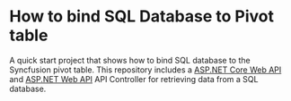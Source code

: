 # How to bind SQL Database to Pivot table

A quick start project that shows how to bind SQL database to the Syncfusion pivot table. This repository includes a [ASP.NET Core Web API](./ASP.NET%20Core%20API/) and [ASP.NET Web API](./ASP.NET%20Web%20API/) API Controller for retrieving data from a SQL database.